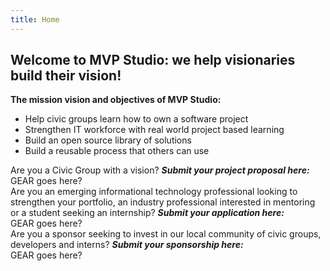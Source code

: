 ```yaml
---
title: Home
---
```

## Welcome to MVP Studio: we help visionaries build their vision!

**The mission vision and objectives of MVP Studio:** 
 - Help civic groups learn how to own a software project 
 - Strengthen IT workforce with real world project based learning 
 - Build an open source library of solutions 
 - Build a reusable process that others can use

Are you a Civic Group with a vision? ***Submit your project proposal here:***  
GEAR goes here?  
Are you an emerging informational technology professional looking to strengthen your portfolio, an industry professional interested in mentoring or a student seeking an internship? ***Submit your application here:***  
GEAR goes here?  
Are you a sponsor seeking to invest in our local community of civic groups, developers and interns? ***Submit your sponsorship here:***  
GEAR goes here?  
